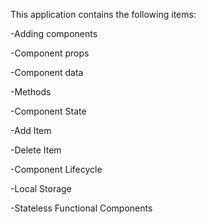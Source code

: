 This application contains the following items:

-Adding components

-Component props

-Component data

-Methods

-Component State

-Add Item

-Delete Item

-Component Lifecycle

-Local Storage

-Stateless Functional Components

